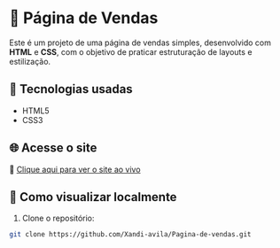 # 🛒 Página de Vendas

Este é um projeto de uma página de vendas simples, desenvolvido com **HTML** e **CSS**, com o objetivo de praticar estruturação de layouts e estilização.

## 🚀 Tecnologias usadas

- HTML5
- CSS3

## 🌐 Acesse o site

🔗 [Clique aqui para ver o site ao vivo](https://e-commerce-facas.vercel.app/)

## 📁 Como visualizar localmente

1. Clone o repositório:
```bash
git clone https://github.com/Xandi-avila/Pagina-de-vendas.git
